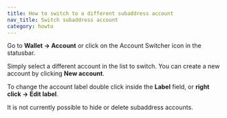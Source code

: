 ```yaml
---
title: How to switch to a different subaddress account
nav_title: Switch subaddress account
category: howto
---
```


Go to **Wallet → Account** or click on the Account Switcher icon in the statusbar.

Simply select a different account in the list to switch. You can create a new account by clicking **New account**.

To change the account label double click inside the **Label** field, or **right click → Edit label**.

It is not currently possible to hide or delete subaddress accounts.
